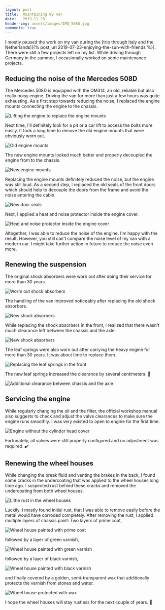 ```yaml
---
layout: post
title:  Maintaining my van
date:   2019-11-28
header-img: assets/images/IMG_5685.jpg
comments: true
---
```


I mostly paused the work on my van during the [trip through Italy and the Netherlands]({% post_url 2019-07-23-enjoying-the-sun-with-friends %}). There were still a few projects left on my list. While driving through Germany in the summer, I occasionally worked on some maintenance projects.

## Reducing the noise of the Mercedes 508D

The Mercedes 508D is equipped with the OM314, an old, reliable but also really noisy engine. Driving the van for more than just a few hours was quite exhausting. As a first step towards reducing the noise, I replaced the engine mounts connecting the engine to the chassis.

![Lifting the engine to replace the engine mounts](/assets/images/IMG_5057.jpg)

Next time, I'll definitely look for a pit or a car lift to access the bolts more easily. It took a long time to remove the old engine mounts that were obviously worn out.

![Old engine mounts](/assets/images/IMG_5065.jpg)

The new engine mounts looked much better and properly decoupled the engine from to the chassis.

![New engine mounts](/assets/images/IMG_5692.jpg)

Replacing the engine mounts definitely reduced the noise, but the engine was still loud. As a second step, I replaced the old seals of the front doors which should help to decouple the doors from the frame and avoid the noise entering the cabin.

![New door seals](/assets/images/IMG_5497.jpg)

Next, I applied a heat and noise protector inside the engine cover.

![Heat and noise protector inside the engine cover](/assets/images/IMG_5773.jpg)

Altogether, I was able to reduce the noise of the engine. I'm happy with the result. However, you still can't compare the noise level of my van with a modern car. I might take further action in future to reduce the noise even more.

## Renewing the suspension

The original shock absorbers were worn out after doing their service for more than 30 years.

![Worm out shock absorbers](/assets/images/IMG_5136.jpg)

The handling of the van improved noticeably after replacing the old shock absorbers.

![New shock absorbers](/assets/images/IMG_5132.jpg)

While replacing the shock absorbers in the front, I realized that there wasn't much clearance left between the chassis and the axle:

![New shock absorbers](/assets/images/IMG_5313.jpg)

The leaf springs were also worn out after carrying the heavy engine for more than 30 years. It was about time to replace them.

![Replacing the leaf springs in the front](/assets/images/IMG_5685.jpg)

The new leaf springs increased the clearance by several centimeters. :tada:

![Additional clearance between chassis and the axle](/assets/images/IMG_5691.jpg)

## Servicing the engine

While regularly changing the oil and the filter, the official workshop manual also suggests to check and adjust the valve clearances to make sure the engine runs smoothly. I was very existed to open to engine for the first time.

![Engine without the cylinder head cover](/assets/images/IMG_5688.jpg)

Fortunately, all valves were still properly configured and no adjustment was required. :heavy_check_mark:

## Renewing the wheel houses

While changing the break fluid and venting the brakes in the back, I found some cracks in the undercoating that was applied to the wheel houses long time ago. I suspected rust behind these cracks and removed the undercoating from both wheel houses.

![Little rust in the wheel houses](/assets/images/IMG_5992.jpg)

Luckily, I mostly found initial rust, that I was able to remove easily before the metal would have corroded completely. After removing the rust, I applied multiple layers of chassis paint: Two layers of prime coat,

![Wheel house painted with prime coat](/assets/images/IMG_5984.jpg)

followed by a layer of green varnish,

![Wheel house painted with green varnish](/assets/images/IMG_5996.jpg)

followed by a layer of black varnish,

![Wheel house painted with black varnish](/assets/images/IMG_6006.jpg)

and finally covered by a golden, semi-transparent wax that additionally protects the varnish from stones and water.

![Wheel house protected with wax](/assets/images/IMG_6023.jpg)

I hope the wheel houses will stay rustless for the next couple of years. :pray:
